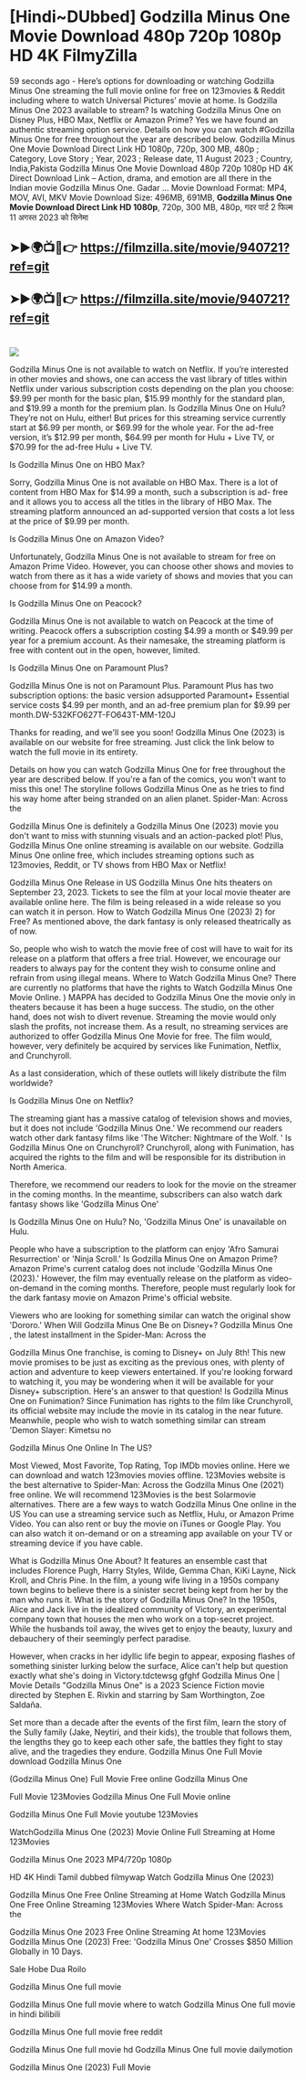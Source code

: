 # [Hindi~DUbbed] Godzilla Minus One Movie Download 480p 720p 1080p HD 4K FilmyZilla


59 seconds ago - Here’s options for downloading or watching Godzilla Minus One streaming the full movie online for free on 123movies & Reddit including where to watch Universal Pictures’ movie at home. Is Godzilla Minus One 2023 available to stream? Is watching Godzilla Minus One on Disney Plus, HBO Max, Netflix or Amazon Prime? Yes we have found an authentic streaming option service. Details on how you can watch #Godzilla Minus One for free throughout the year are described below. Godzilla Minus One Movie Download Direct Link HD 1080p, 720p, 300 MB, 480p ; Category, Love Story ; Year, 2023 ; Release date, 11 August 2023 ; Country, India,Pakista Godzilla Minus One Movie Download 480p 720p 1080p HD 4K Direct Download Link – Action, drama, and emotion are all there in the Indian movie Godzilla Minus One. Gadar ...
Movie Download Format: MP4, MOV, AVI, MKV
Movie Download Size: 496MB, 691MB, **Godzilla Minus One Movie Download Direct Link HD 1080p**, 720p, 300 MB, 480p, गदर पार्ट 2 फिल्म 11 अगस्त 2023 को सिनेमा

## ➤►🌍📺📱👉   https://filmzilla.site/movie/940721?ref=git

## ➤►🌍📺📱👉   https://filmzilla.site/movie/940721?ref=git

#

<img src="https://image.tmdb.org/t/p/w780//fY3lD0jM5AoHJMunjGWqJ0hRteI.jpg" />

Godzilla Minus One is not available to watch on Netflix. If you’re interested in other movies and shows, one can access the vast library of titles within Netflix under various subscription costs depending on the plan you choose: $9.99 per month for the basic plan, $15.99 monthly for the standard plan, and $19.99 a month for the premium plan. Is Godzilla Minus One on Hulu? They’re not on Hulu, either! But prices for this streaming service currently start at $6.99 per month, or $69.99 for the whole year. For the ad-free version, it’s $12.99 per month, $64.99 per month for Hulu + Live TV, or $70.99 for the ad-free Hulu + Live TV.

Is Godzilla Minus One on HBO Max?

Sorry, Godzilla Minus One is not available on HBO Max. There is a lot of content from HBO Max for $14.99 a month, such a subscription is ad- free and it allows you to access all the titles in the library of HBO Max. The streaming platform announced an ad-supported version that costs a lot less at the price of $9.99 per month.

Is Godzilla Minus One on Amazon Video?

Unfortunately, Godzilla Minus One is not available to stream for free on Amazon Prime Video. However, you can choose other shows and movies to watch from there as it has a wide variety of shows and movies that you can choose from for $14.99 a month.

Is Godzilla Minus One on Peacock?

Godzilla Minus One is not available to watch on Peacock at the time of writing. Peacock offers a subscription costing $4.99 a month or $49.99 per year for a premium account. As their namesake, the streaming platform is free with content out in the open, however, limited.

Is Godzilla Minus One on Paramount Plus?

Godzilla Minus One is not on Paramount Plus. Paramount Plus has two subscription options: the basic version adsupported Paramount+ Essential service costs $4.99 per month, and an ad-free premium plan for $9.99 per month.DW-532KFO627T-FO643T-MM-120J

Thanks for reading, and we'll see you soon! Godzilla Minus One (2023) is available on our website for free streaming. Just click the link below to watch the full movie in its entirety.

Details on how you can watch Godzilla Minus One for free throughout the year are described below. If you're a fan of the comics, you won't want to miss this one! The storyline follows Godzilla Minus One as he tries to find his way home after being stranded on an alien planet. Spider-Man: Across the

Godzilla Minus One is definitely a Godzilla Minus One (2023) movie you don't want to miss with stunning visuals and an action-packed plot! Plus, Godzilla Minus One online streaming is available on our website. Godzilla Minus One online free, which includes streaming options such as 123movies, Reddit, or TV shows from HBO Max or Netflix!

Godzilla Minus One Release in US Godzilla Minus One hits theaters on September 23, 2023. Tickets to see the film at your local movie theater are available online here. The film is being released in a wide release so you can watch it in person. How to Watch Godzilla Minus One (2023) 2) for Free? As mentioned above, the dark fantasy is only released theatrically as of now.

So, people who wish to watch the movie free of cost will have to wait for its release on a platform that offers a free trial. However, we encourage our readers to always pay for the content they wish to consume online and refrain from using illegal means. Where to Watch Godzilla Minus One? There are currently no platforms that have the rights to Watch Godzilla Minus One Movie Online. ) MAPPA has decided to Godzilla Minus One the movie only in theaters because it has been a huge success. The studio, on the other hand, does not wish to divert revenue. Streaming the movie would only slash the profits, not increase them. As a result, no streaming services are authorized to offer Godzilla Minus One Movie for free. The film would, however, very definitely be acquired by services like Funimation, Netflix, and Crunchyroll.

As a last consideration, which of these outlets will likely distribute the film worldwide?

Is Godzilla Minus One on Netflix?

The streaming giant has a massive catalog of television shows and movies, but it does not include 'Godzilla Minus One.' We recommend our readers watch other dark fantasy films like 'The Witcher: Nightmare of the Wolf. ' Is Godzilla Minus One on Crunchyroll? Crunchyroll, along with Funimation, has acquired the rights to the film and will be responsible for its distribution in North America.

Therefore, we recommend our readers to look for the movie on the streamer in the coming months. In the meantime, subscribers can also watch dark fantasy shows like 'Godzilla Minus One'

Is Godzilla Minus One on Hulu? No, 'Godzilla Minus One' is unavailable on Hulu.

People who have a subscription to the platform can enjoy 'Afro Samurai Resurrection' or 'Ninja Scroll.' Is Godzilla Minus One on Amazon Prime? Amazon Prime's current catalog does not include 'Godzilla Minus One (2023).' However, the film may eventually release on the platform as video-on-demand in the coming months. Therefore, people must regularly look for the dark fantasy movie on Amazon Prime's official website.

Viewers who are looking for something similar can watch the original show 'Dororo.' When Will Godzilla Minus One Be on Disney+? Godzilla Minus One , the latest installment in the Spider-Man: Across the

Godzilla Minus One franchise, is coming to Disney+ on July 8th! This new movie promises to be just as exciting as the previous ones, with plenty of action and adventure to keep viewers entertained. If you're looking forward to watching it, you may be wondering when it will be available for your Disney+ subscription. Here's an answer to that question! Is Godzilla Minus One on Funimation? Since Funimation has rights to the film like Crunchyroll, its official website may include the movie in its catalog in the near future. Meanwhile, people who wish to watch something similar can stream 'Demon Slayer: Kimetsu no

Godzilla Minus One Online In The US?

Most Viewed, Most Favorite, Top Rating, Top IMDb movies online. Here we can download and watch 123movies movies offline. 123Movies website is the best alternative to Spider-Man: Across the Godzilla Minus One (2021) free online. We will recommend 123Movies is the best Solarmovie alternatives. There are a few ways to watch Godzilla Minus One online in the US You can use a streaming service such as Netflix, Hulu, or Amazon Prime Video. You can also rent or buy the movie on iTunes or Google Play. You can also watch it on-demand or on a streaming app available on your TV or streaming device if you have cable.

What is Godzilla Minus One About? It features an ensemble cast that includes Florence Pugh, Harry Styles, Wilde, Gemma Chan, KiKi Layne, Nick Kroll, and Chris Pine. In the film, a young wife living in a 1950s company town begins to believe there is a sinister secret being kept from her by the man who runs it. What is the story of Godzilla Minus One? In the 1950s, Alice and Jack live in the idealized community of Victory, an experimental company town that houses the men who work on a top-secret project. While the husbands toil away, the wives get to enjoy the beauty, luxury and debauchery of their seemingly perfect paradise.

However, when cracks in her idyllic life begin to appear, exposing flashes of something sinister lurking below the surface, Alice can't help but question exactly what she's doing in Victory.tdctewsg gfghf Godzilla Minus One | Movie Details "Godzilla Minus One" is a 2023 Science Fiction movie directed by Stephen E. Rivkin and starring by Sam Worthington, Zoe Saldaña.

Set more than a decade after the events of the first film, learn the story of the Sully family (Jake, Neytiri, and their kids), the trouble that follows them, the lengths they go to keep each other safe, the battles they fight to stay alive, and the tragedies they endure. Godzilla Minus One Full Movie download Godzilla Minus One

(Godzilla Minus One) Full Movie Free online Godzilla Minus One

Full Movie 123Movies Godzilla Minus One Full Movie online

Godzilla Minus One Full Movie youtube 123Movies

WatchGodzilla Minus One (2023) Movie Online Full Streaming at Home 123Movies

Godzilla Minus One 2023 MP4/720p 1080p

HD 4K Hindi Tamil dubbed filmywap Watch Godzilla Minus One (2023)

Godzilla Minus One Free Online Streaming at Home Watch Godzilla Minus One Free Online Streaming 123Movies Where Watch Spider-Man: Across the

Godzilla Minus One 2023 Free Online Streaming At home 123Movies Godzilla Minus One (2023) Free: 'Godzilla Minus One' Crosses $850 Million Globally in 10 Days.

Sale Hobe Dua Roilo

Godzilla Minus One full movie

Godzilla Minus One full movie where to watch Godzilla Minus One full movie in hindi bilibili

Godzilla Minus One full movie free reddit

Godzilla Minus One full movie hd Godzilla Minus One full movie dailymotion

Godzilla Minus One (2023) Full Movie